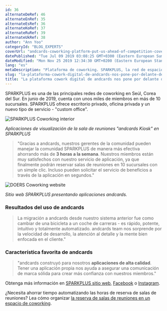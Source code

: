 ```yaml
---
id: 36
alternateDeRef: 46
alternateEnRef: 35
alternateEsRef: 36
alternateKoRef: 37
alternateRuRef: 39
alternateUkRef: 38
author: "Ann Yoo"
categoryId: "BLOG_EXPERTS"
coverUrl: "andcards-coworking-platform-put-us-ahead-of-competition-cover.png"
datePublished: "Tue Jul 09 2019 03:08:25 GMT+0300 (Eastern European Summer Time)"
dateModified: "Mon Nov 25 2019 12:34:30 GMT+0200 (Eastern European Standard Time)"
lang: "es"
metaDescription: "Plataforma de coworking. SPARKPLUS, la red de espacios de coworking en Seúl cuenta la historia de cómo andcards la plataforma de coworking los ha puesto por delante de la competencia."
slug: "la-plataforma-cowork-digital-de-andcards-nos-pone-por-delante-de-la-competencia"
title: "La plataforma cowork digital de andcards nos pone por delante de la competencia"
---
```


SPARKPLUS es una de las principales redes de coworking en Seúl, Corea del Sur. En junio de 2019, cuenta con unos miles de miembros en más de 10 sucursales. SPARKPLUS ofrece escritorio privado, oficina privada y un nuevo tipo de servicio - "custom office".

![SPARKPLUS Coworking interior](https://s3.ap-northeast-2.amazonaws.com/blogs.andcards.com/andcards-coworking-platform-put-us-ahead-of-competition-1.png|height=1080,width=1920)

_Aplicaciones de visualización de la sala de reuniones "andcards Kiosk" en SPARKPLUS_



> "Gracias a andcards, nuestros gerentes de la comunidad pueden manejar la comunidad SPARKPLUS de manera más efectiva ahorrando más de **3 horas a la semana**. Nuestros miembros están muy satisfechos con nuestro servicio de aplicación, ya que finalmente podrán reservar salas de reuniones en 10 sucursales con un simple clic. Incluso pueden solicitar el servicio de beneficios a través de la aplicación en segundos."

![DOERS Coworking website](https://s3.ap-northeast-2.amazonaws.com/blogs.andcards.com/andcards-coworking-platform-put-us-ahead-of-competition-2.png|height=1080,width=1920)

_Sitio web SPARKPLUS presentando aplicaciones andcards._



### Resultados del uso de andcards

> La migración a andcards desde nuestro sistema anterior fue como cambiar de una bicicleta a un coche de carreras - es rápido, potente, intuitivo y totalmente automatizado. andcards team nos sorprende por la velocidad de desarrollo, la atención al detalle y la mente bien enfocada en el cliente."

### Característica favorita de andcards

> "andcards construyó para nosotros **aplicaciones de alta calidad**. Tener una aplicación propia nos ayuda a asegurar una comunicación de marca sólida para crear más confianza con nuestros miembros."

Obtenga más información en [SPARKPLUS sitio web](https://sparkplus.co), [Facebook](https://www.facebook.com/sparkplusoffice) o [Instagram](https://www.instagram.com/sparkplus_official/).

¿Necesita ahorrar tiempo automatizando las horas de reserva de salas de reuniones? Lea cómo organizar [la reserva de salas de reuniones en un espacio de coworking](https://andcards.com/es/blog/software/reservar-salas-de-reunion-en-un-espacio-de-coworking).

